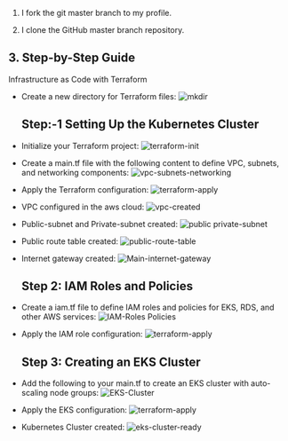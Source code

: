 1. I fork the git master branch to my profile.

2. I clone the GitHub master branch repository.

## 3. Step-by-Step Guide
   Infrastructure as Code with Terraform
 
* Create a new directory for Terraform files:
  ![mkdir](https://github.com/user-attachments/assets/62f74f05-f194-4509-8960-abc880abef63) 
   ## Step:-1 Setting Up the Kubernetes Cluster
* Initialize your Terraform project:
  ![terraform-init](https://github.com/user-attachments/assets/f153d101-a59a-4981-811b-8b552a61b887)

* Create a main.tf file with the following content to define VPC, subnets, and networking components:
  ![vpc-subnets-networking](https://github.com/user-attachments/assets/9c0592bb-f85a-425c-a36c-f85b523db33f)
* Apply the Terraform configuration:
  ![terraform-apply](https://github.com/user-attachments/assets/c2e930ec-09c6-4570-a5e9-cac608af7019)

* VPC configured in the aws cloud:
  ![vpc-created](https://github.com/user-attachments/assets/7d764783-f388-4a42-9add-1e47db9c508d)
* Public-subnet and Private-subnet created:
  ![public private-subnet](https://github.com/user-attachments/assets/b1639eac-2e73-4002-9a02-d7b715f7a85a)
* Public route table created:
 ![public-route-table](https://github.com/user-attachments/assets/49bdb711-eceb-46db-969c-5ff0e4560117)
* Internet gateway created:
  ![Main-internet-gateway](https://github.com/user-attachments/assets/89e1763f-8b83-4ba1-af51-b4b612c0d769)
   ## Step 2: IAM Roles and Policies
* Create a iam.tf file to define IAM roles and policies for EKS, RDS, and other AWS services:
  ![IAM-Roles Policies](https://github.com/user-attachments/assets/1a6c5de0-40bc-4837-ad4c-726894676da2)
* Apply the IAM role configuration:
  ![terraform-apply](https://github.com/user-attachments/assets/85f2f7a0-1561-4370-8706-dd2edb374d5d)

   ## Step 3: Creating an EKS Cluster
* Add the following to your main.tf to create an EKS cluster with auto-scaling node groups:
![EKS-Cluster](https://github.com/user-attachments/assets/dff33922-6b36-4191-82c9-e50a1f5685ac)
* Apply the EKS configuration:
  ![terraform-apply](https://github.com/user-attachments/assets/098af2eb-9f09-4749-977d-491235af915b)
* Kubernetes Cluster created:
  ![eks-cluster-ready](https://github.com/user-attachments/assets/555d8eaa-664b-4c11-b7ef-9ef43bae94cc)

  

  





  
  



